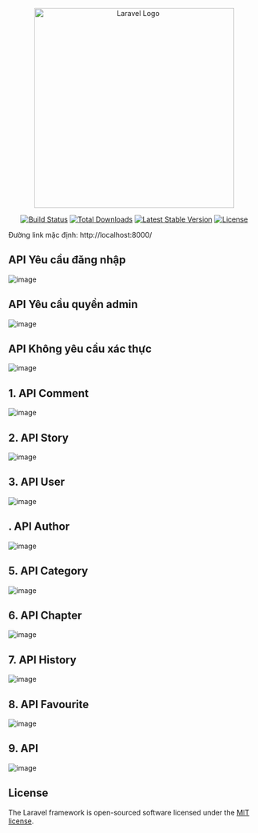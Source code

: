 <p align="center"><a href="https://laravel.com" target="_blank"><img src="https://raw.githubusercontent.com/laravel/art/master/logo-lockup/5%20SVG/2%20CMYK/1%20Full%20Color/laravel-logolockup-cmyk-red.svg" width="400" alt="Laravel Logo"></a></p>

<p align="center">
<a href="https://github.com/laravel/framework/actions"><img src="https://github.com/laravel/framework/workflows/tests/badge.svg" alt="Build Status"></a>
<a href="https://packagist.org/packages/laravel/framework"><img src="https://img.shields.io/packagist/dt/laravel/framework" alt="Total Downloads"></a>
<a href="https://packagist.org/packages/laravel/framework"><img src="https://img.shields.io/packagist/v/laravel/framework" alt="Latest Stable Version"></a>
<a href="https://packagist.org/packages/laravel/framework"><img src="https://img.shields.io/packagist/l/laravel/framework" alt="License"></a>
</p>

Đường link mặc định: 
http://localhost:8000/
## API Yêu cầu đăng nhập

![image](https://github.com/user-attachments/assets/8cb2a7a0-456f-4bc9-acda-839d64b2922a)

## API Yêu cầu quyền admin

![image](https://github.com/user-attachments/assets/463e6802-d6c7-4bb4-bc31-40bdb4928fe4)

## API Không yêu cầu xác thực

![image](https://github.com/user-attachments/assets/79af8da2-ca7f-43cb-ad8d-371f62c16c4b)


## 1. API Comment

![image](https://github.com/user-attachments/assets/bd695f73-3c4c-4c87-bf3d-6003a9b49ec7)


## 2. API Story

![image](https://github.com/user-attachments/assets/eba6737f-fcb8-405e-adfc-b415a281c60d)


## 3. API User

![image](https://github.com/user-attachments/assets/686b7ad0-c0e0-497a-a811-113c0c0f00c9)

## . API Author

![image](https://github.com/user-attachments/assets/c1873d5f-a323-4c70-a783-fa622749631b)


## 5. API Category

![image](https://github.com/user-attachments/assets/5c7f5b28-836e-4156-b69b-addc3d722fb3)

## 6. API Chapter

![image](https://github.com/user-attachments/assets/f42cc57c-229b-48ae-89c2-a250f9e6aebb)


## 7. API History

![image](https://github.com/user-attachments/assets/6af3df7d-cb92-40a2-8f62-991b1cd94954)

## 8. API Favourite

![image](https://github.com/user-attachments/assets/2a93b50e-d6b8-4ff4-acdf-aa5ceb41ca49)


## 9. API 

![image](https://github.com/user-attachments/assets/96628ca6-2399-46ad-b940-c43d3edd2c9d)


## License

The Laravel framework is open-sourced software licensed under the [MIT license](https://opensource.org/licenses/MIT).
